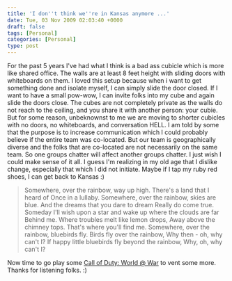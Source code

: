 ```yaml
---
title: 'I don''t think we''re in Kansas anymore ...'
date: Tue, 03 Nov 2009 02:03:40 +0000
draft: false
tags: [Personal]
categories: [Personal]
type: post
---
```


<vent> For the past 5 years I've had what I think is a bad ass cubicle which is more like shared office. The walls are at least 8 feet height with sliding doors with whiteboards on them. I loved this setup because when i want to get something done and isolate myself, I can simply slide the door closed. If I want to have a small pow-wow, I can invite folks into my cube and again slide the doors close. The cubes are not completely private as the walls do not reach to the ceiling, and you share it with another person: your cubie. But for some reason, unbeknownst to me we are moving to shorter cubicles with no doors, no whiteboards, and conversation HELL. I am told by some that the purpose is to increase communication which I could probably believe if the entire team was co-located. But our team is geographically diverse and the folks that are co-located are not necessarily on the same team. So one groups chatter will affect another groups chatter. I just wish I could make sense of it all. I guess I'm realizing in my old age that I dislike change, especially that which I did not initiate. Maybe if I tap my ruby red shoes, I can get back to Kansas :) </vent>

> Somewhere, over the rainbow, way up high. There's a land that I heard of Once in a lullaby. Somewhere, over the rainbow, skies are blue. And the dreams that you dare to dream Really do come true. Someday I'll wish upon a star and wake up where the clouds are far Behind me. Where troubles melt like lemon drops, Away above the chimney tops. That's where you'll find me. Somewhere, over the rainbow, bluebirds fly. Birds fly over the rainbow, Why then - oh, why can't I? If happy little bluebirds fly beyond the rainbow, Why, oh, why can't I?

Now time to go play some [Call of Duty: World @ War](http://www.callofduty.com/) to vent some more. Thanks for listening folks. :)